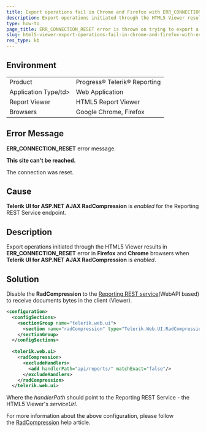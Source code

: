 ```yaml
---
title: Export operations fail in Chrome and Firefox with ERR_CONNECTION_RESET
description: Export operations initiated through the HTML5 Viewer results in ERR\_CONNECTION\_RESET error in Firefox and Chrome browsers when Telerik UI for ASP.NET AJAX RadCompression is *enabled.
type: how-to
page_title: ERR_CONNECTION_RESET error is thrown on trying to export a report to another rendering format
slug: html5-viewer-export-operations-fail-in-chrome-and-firefox-with-err_connection_reset
res_type: kb
---
```


## Environment
<table>
	<tbody>
		<tr>
			<td>Product</td>
			<td>Progress® Telerik® Reporting</td>
		</tr>
		<tr>
			<td>Application Type/td>
			<td>Web Application</td>
		</tr>
		<tr>
			<td>Report Viewer</td>
			<td>HTML5 Report Viewer</td>
		</tr>
		<tr>
			<td>Browsers</td>
			<td>Google Chrome, Firefox</td>
		</tr>		
	</tbody>
</table>

## Error Message

**ERR_CONNECTION_RESET** error message.

**This site can't be reached.**

The connection was reset.

## Cause

**Telerik UI for ASP.NET AJAX RadCompression** is *enabled* for the Reporting REST Service endpoint. 

## Description

Export operations initiated through the HTML5 Viewer results in **ERR\_CONNECTION\_RESET** error in **Firefox** and **Chrome** browsers when **Telerik UI for ASP.NET AJAX RadCompression** is *enabled*.  
  
## Solution  

Disable the **RadCompression** to the [Reporting REST service](../telerik-reporting-rest-conception)(WebAPI based) to receive documents bytes in the client (Viewer).  

```xml
<configuration>
  <configSections>
    <sectionGroup name="telerik.web.ui">
      <section name="radCompression" type="Telerik.Web.UI.RadCompressionConfigurationSection, Telerik.Web.UI, PublicKeyToken=121fae78165ba3d4" allowDefinition="MachineToApplication" requirePermission="false"/>
    </sectionGroup>
  </configSections>
   
  <telerik.web.ui>
    <radCompression>
      <excludeHandlers>
        <add handlerPath="api/reports/" matchExact="false"/>
      </excludeHandlers>
    </radCompression>
  </telerik.web.ui>
```

 Where the *handlerPath* should point to the Reporting REST Service - the HTML5 Viewer's *serviceUrl*.  
  
 For more information about the above configuration, please follow the [RadCompression](../../devtools/aspnet-ajax/controls/radcompression) help article.

